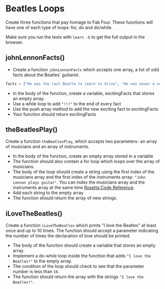 # Beatles Loops

Create three functions that pay homage to Fab Four. These functions will have one of each type of loops: for, do and do/while.

Make sure you run the tests with `learn -b` to get the full output in the browser.


## johnLennonFacts()
+ Create a function `johnLennonFacts` which accepts one array, a list of odd facts about the Beatles' guitarist.

```js
facts = ["He was the last Beatle to learn to drive", "He was never a vegetarian", "He was a choir boy and boy scout", "He hated the sound of his own voice"];
```

* In the body of the function, create a variable, excitingFacts that stores an empty array.
* Use a while loop to add `"!!!"` to the end of every fact
* Use the push array method to add the new exciting fact to excitingFacts
* Your function should return excitingFacts

## theBeatlesPlay()
Create a function `theBeatlesPlay`, which accepts two parameters- an array of musicians and an array of instruments.
 * In the body of the function, create an empty array stored in a variable
 * The function should also contain a for loop which loops over the array of musicians.
 * The body of the loop should create a string using the first index of the musicians array and the first index of the instruments array: `"John Lennon plays guitar"`. You can index the musicians array and the instruments array at the same time [Rosetta Code Reference](http://www.rosettacode.org/wiki/Loop_over_multiple_arrays_simultaneously#Imperative).
 * Add each string to the empty array
 * The function should return the array of new strings.

## iLoveTheBeatles()
Create a function `iLoveTheBeatles` which prints "I love the Beatles" at least once and up to 10 times. The function should accept a parameter indicating the number of times the declaration of love should be printed.

* The body of the function should create a variable that stores an empty array.
* Implement a do-while loop inside the function that adds `"I love the Beatles!"` to the empty array.
* The condition of the loop should check to see that the parameter number is less than `10`.
* The function should return the array with the strings `"I love the Beatles!"`.
